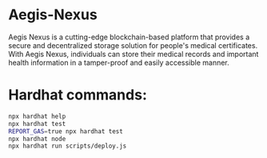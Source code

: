 # Aegis-Nexus

Aegis Nexus is a cutting-edge blockchain-based platform that provides a secure and decentralized storage solution for people's medical certificates. With Aegis Nexus, individuals can store their medical records and important health information in a tamper-proof and easily accessible manner.

# Hardhat commands:

```bash
npx hardhat help
npx hardhat test
REPORT_GAS=true npx hardhat test
npx hardhat node
npx hardhat run scripts/deploy.js
```